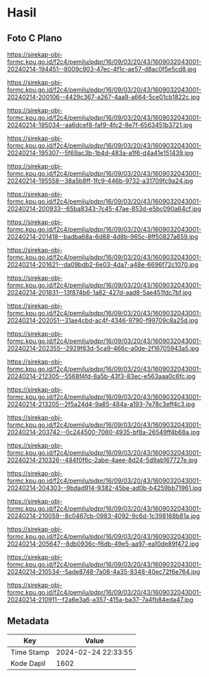 # Hasil

## Foto C Plano

https://sirekap-obj-formc.kpu.go.id/f2c4/pemilu/pdpr/16/09/03/20/43/1609032043001-20240214-194451--8009c903-47ec-4f1c-ae57-d8ac0f5e5cd8.jpg

https://sirekap-obj-formc.kpu.go.id/f2c4/pemilu/pdpr/16/09/03/20/43/1609032043001-20240214-200106--4429c367-a267-4aa9-a664-5ce01cb1822c.jpg

https://sirekap-obj-formc.kpu.go.id/f2c4/pemilu/pdpr/16/09/03/20/43/1609032043001-20240214-195034--aa6dcef8-faf9-4fc2-8e7f-6563451b3721.jpg

https://sirekap-obj-formc.kpu.go.id/f2c4/pemilu/pdpr/16/09/03/20/43/1609032043001-20240214-195307--5f69ac3b-1b4d-483a-a1f6-d4a41e151439.jpg

https://sirekap-obj-formc.kpu.go.id/f2c4/pemilu/pdpr/16/09/03/20/43/1609032043001-20240214-195558--38a5b8ff-1fc9-446b-9732-a31709fc9a24.jpg

https://sirekap-obj-formc.kpu.go.id/f2c4/pemilu/pdpr/16/09/03/20/43/1609032043001-20240214-200933--65ba8343-7c45-47ae-853d-e5bc090a64cf.jpg

https://sirekap-obj-formc.kpu.go.id/f2c4/pemilu/pdpr/16/09/03/20/43/1609032043001-20240214-201418--badba68a-6d88-4d8b-965c-8ff50827a659.jpg

https://sirekap-obj-formc.kpu.go.id/f2c4/pemilu/pdpr/16/09/03/20/43/1609032043001-20240214-201621--da09bdb2-6e03-4da7-a48e-6696f72c1070.jpg

https://sirekap-obj-formc.kpu.go.id/f2c4/pemilu/pdpr/16/09/03/20/43/1609032043001-20240214-201831--13f874b6-1a82-427d-aad8-5ae451fdc7bf.jpg

https://sirekap-obj-formc.kpu.go.id/f2c4/pemilu/pdpr/16/09/03/20/43/1609032043001-20240214-202051--31ae4cbd-ac4f-4346-9790-f99709c8a25d.jpg

https://sirekap-obj-formc.kpu.go.id/f2c4/pemilu/pdpr/16/09/03/20/43/1609032043001-20240214-202355--2929f63d-5ca9-466c-a0de-2f16705943a5.jpg

https://sirekap-obj-formc.kpu.go.id/f2c4/pemilu/pdpr/16/09/03/20/43/1609032043001-20240214-212305--5568f4fd-8a5b-43f3-83ec-e563aaa0c6fc.jpg

https://sirekap-obj-formc.kpu.go.id/f2c4/pemilu/pdpr/16/09/03/20/43/1609032043001-20240214-213205--2f5a24d4-9a85-484a-a193-7e78c3eff4c3.jpg

https://sirekap-obj-formc.kpu.go.id/f2c4/pemilu/pdpr/16/09/03/20/43/1609032043001-20240214-203742--0c244500-7080-4935-bf8a-26549ff4b68a.jpg

https://sirekap-obj-formc.kpu.go.id/f2c4/pemilu/pdpr/16/09/03/20/43/1609032043001-20240214-210326--484f0f6c-2abe-4aee-8d24-5d9ab167727e.jpg

https://sirekap-obj-formc.kpu.go.id/f2c4/pemilu/pdpr/16/09/03/20/43/1609032043001-20240214-204303--9bdad914-9382-45be-ad0b-b4259bb71961.jpg

https://sirekap-obj-formc.kpu.go.id/f2c4/pemilu/pdpr/16/09/03/20/43/1609032043001-20240214-210059--8c0467cb-0983-4092-9c6d-1c398168b81a.jpg

https://sirekap-obj-formc.kpu.go.id/f2c4/pemilu/pdpr/16/09/03/20/43/1609032043001-20240214-205647--8db0936c-f6db-49e5-aa97-ea10de89f472.jpg

https://sirekap-obj-formc.kpu.go.id/f2c4/pemilu/pdpr/16/09/03/20/43/1609032043001-20240214-210534--5ade8748-7a08-4a35-8348-40ec72f6e764.jpg

https://sirekap-obj-formc.kpu.go.id/f2c4/pemilu/pdpr/16/09/03/20/43/1609032043001-20240214-210911--f2a6e3a6-a357-415a-ba37-7a4fb84eda47.jpg


## Metadata

| Key        | Value               |
| ---------- | ------------------- |
| Time Stamp | 2024-02-24 22:33:55 |
| Kode Dapil | 1602                |




